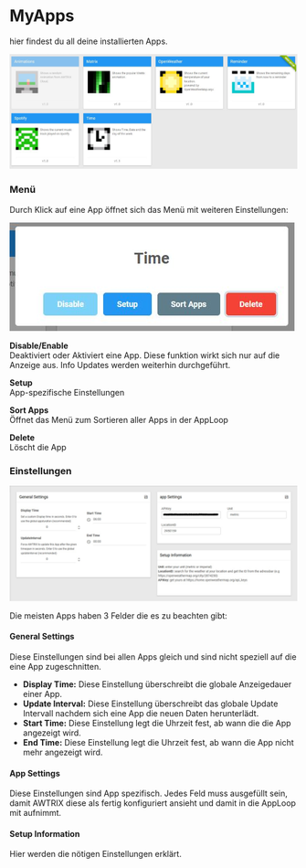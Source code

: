 # MyApps

hier findest du all deine installierten Apps.   

![](\assets\myapps.jpg)
  
  

### Menü

Durch Klick auf eine App öffnet sich das Menü mit weiteren Einstellungen:

![](\assets\app.jpg)
  
**Disable/Enable**  
Deaktiviert oder Aktiviert eine App. Diese funktion wirkt sich nur auf die Anzeige aus. Info Updates werden weiterhin durchgeführt.
  
**Setup**  
App-spezifische Einstellungen
  
**Sort Apps**  
Öffnet das Menü zum Sortieren aller Apps in der AppLoop
  
**Delete**  
Löscht die App 


### Einstellungen
  

![](\assets\appsettings.jpg)


Die meisten Apps haben 3 Felder die es zu beachten gibt:

#### General Settings 
Diese Einstellungen sind bei allen Apps gleich und sind nicht speziell auf die eine App zugeschnitten.
- **Display Time:** Diese Einstellung überschreibt die globale Anzeigedauer einer App.
- **Update Interval:** Diese Einstellung überschreibt das globale Update Intervall nachdem sich eine App die neuen Daten herunterlädt.
- **Start Time:** Diese Einstellung legt die Uhrzeit fest, ab wann die die App angezeigt wird.
- **End Time:** Diese Einstellung legt die Uhrzeit fest, ab wann die App nicht mehr angezeigt wird.

#### App Settings 
Diese Einstellungen sind App spezifisch. Jedes Feld muss ausgefüllt sein, damit AWTRIX diese als fertig konfiguriert ansieht und damit in die AppLoop mit aufnimmt.


#### Setup Information 
Hier werden die nötigen Einstellungen erklärt.